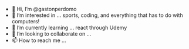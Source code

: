 - 👋 Hi, I’m @gastonperdomo
- 👀 I’m interested in ... sports, coding, and everything that has to do with computers!
- 🌱 I’m currently learning ... react through Udemy
- 💞️ I’m looking to collaborate on ...
- 📫 How to reach me ...

<!---
gastonperdomo/gastonperdomo is a ✨ special ✨ repository because its `README.md` (this file) appears on your GitHub profile.
You can click the Preview link to take a look at your changes.
--->
